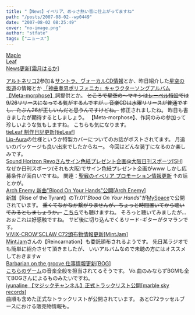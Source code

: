 ```yaml
---
title: "【News】イベリア、めっさ熱い音に仕上がってますね"
path: "/posts/2007-08-02--wp0449"
date: "2007-08-02 08:25:49"
cover: "no-image.png"
author: "stfate"
tags: ["ニュース"]
---
```


<style type="text/css">
<!--
p {white-space: pre-wrap};
-->
</style>

<a class="topics" href="http://shimotsukin.com/" target="_blank">Maple Leaf News更新</a><span class="junre">[<a href="http://shimotsukin.com/" target="_blank">霜月はるか</a>]</span>
<div class="news"><a href="http://ar-tonelico.jp/at2/" target="_blank">アルトネリコ2</a>参加＆<a href="http://www.team-e.co.jp/products_new/kdsd-10027-28/SP/index.html" target="_blank">サントラ、ヴォーカルCD情報</a>とか、昨日紹介した<a href="http://www.team-e.co.jp/products_new/kdsd-00154/SP/index.html" target="_blank">星空の坂道</a>の情報とか
<a href="http://www.lantis.jp/new-release/data.php?id=8ac8fa36aa5bde6ba52d20eae4a9bab0" target="_blank">「神曲奏界ポリフォニカ」キャラクターソングアルバム【Meta-morphose】</a>詞提供とか。
<del>ところで星空の～マキシは<a href="http://www.team-e.co.jp/products_new/kdsd-00154/SP/index.html" target="_blank">レーベル特設</a>では9/26リリースになってる気がするんですが…
音楽CDは水曜リリースが普通ですし、たぶん26が正しいんだと思うんですけどね。</del>
修正されましたね。
昨日も書きましたが期待するとしましょう。
【Meta-morphose】、作詞のみの参加って珍しいような気もしますね。
こちらも気になります。</div>
<a class="topics" href="http://tieleaf.net/" target="_blank">tieLeaf 制作日記更新</a><span class="junre">[<a href="http://tieleaf.net/" target="_blank">tieLeaf</a>]</span>
<div class="news"><a href="http://tieleaf.net/lipaura/" target="_blank">Lip-Aura</a>の仕様というか特製カバーについてのお話がポストされてます。
月追いのパッケージも良い出来でしたからねー。
今回はどんな装丁になるのか楽しみです。</div>
<a class="topics" href="http://osaka.nikkansports.com/news/f-on-tp5-20070730-234757.html" target="_blank">Sound Horizon Revoさんサイン色紙プレゼント企画@大阪日刊スポーツ</a><span class="junre">[<a href="http://sound-horizon.net/" target="_blank">SH</a>]</span>
<div class="news">なぜか日刊スポーツ(それも大阪)でサイン色紙プレゼント企画がwww
しかし応募条件が面白いですね。
関連：<a href="http://www.soundhorizon.com/" target="_blank">聖戦のイベリア プロモーション情報更新</a>
↑の話とかが。</div>
<a class="topics" href="http://www.archenemy.net/japan/" target="_blank">Arch Enemy 新曲"Blood On Your Hands"公開</a><span class="junre">[<a href="http://www.archenemy.net/japan/" target="_blank">Arch Enemy</a>]</span>
<div class="news">新譜【Rise of the Tyrant】のTr.01"<em>Blood On Your Hands</em>"が<a href="http://www.myspace.com/archenemy" target="_blank">MySpace</a>で公開されています。
<del>重くてなかなか繋がりませんが、ちょっと時間置いてから聴いてみるとしましょうか。</del>
<a href="http://www2.centurymedia.com/index.aspx?page=detailed_artist&id_artist=6&default_id_country=3" target="_blank">こちら</a>でも聴けますね。
そろっと聴いてみましたが…おぉこれは好感触ですね。
サビ後に切り込んでくるリード･ギターがタマランです。</div>
<a class="topics" href="http://c72.crowsclaw.info/" target="_blank">ViViX-CROW'SCLAW C72頒布物情報更新</a><span class="junre">[<a href="http://www.mintjam.net/" target="_blank">MintJam</a>]</span>
<div class="news"><a href="http://www.mintjam.net/" target="_blank">MintJam</a>さんの【Reincarnation】も委託頒布されるようです。
先日某ラジオでも簡単に紹介させて頂きましたが、
いいアルバムなので未聴の方にはオススメしておきますw</div>
<a class="topics" href="http://www.wadai.jp/bog/" target="_blank">Barbarian on the groove 仕事情報更新</a><span class="junre">[<a href="http://www.wadai.jp/bog/" target="_blank">BOG</a>]</span>
<div class="news"><a href="http://www.akatsukiworks.com/" target="_blank">こちらのゲーム</a>の音楽全般を担当されてるそうです。
Vo.曲のみならずBGMも全てBOGさんによるものみたいですね。</div>
<a class="topics" href="http://www.marbleskyrecords.com/magicchannel/" target="_blank">iyunaline 【マジックチャンネル】正式トラックリスト公開</a><span class="junre">[<a href="http://www.marbleskyrecords.com/" target="_blank">marble sky records</a>]</span>
<div class="news">曲順も含めた正式なトラックリストが公開されています。
あとC72ラッセルブースにおける販売物情報も。</div>
